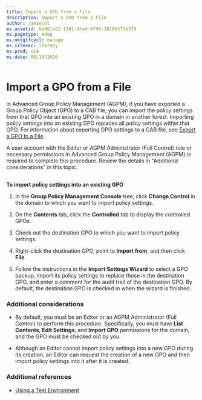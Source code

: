 ```yaml
---
title: Import a GPO from a File
description: Import a GPO from a File
author: jamiejdt
ms.assetid: 6e901a52-1101-4fed-9f90-3819b573b378
ms.pagetype: mdop
ms.mktglfcycl: manage
ms.sitesec: library
ms.prod: w10
ms.date: 06/16/2016
---
```



# Import a GPO from a File


In Advanced Group Policy Management (AGPM), if you have exported a Group Policy Object (GPO) to a CAB file, you can import the policy settings from that GPO into an existing GPO in a domain in another forest. Importing policy settings into an existing GPO replaces all policy settings within that GPO. For information about exporting GPO settings to a CAB file, see [Export a GPO to a File](export-a-gpo-to-a-file.md).

A user account with the Editor or AGPM Administrator (Full Control) role or necessary permissions in Advanced Group Policy Management (AGPM) is required to complete this procedure. Review the details in "Additional considerations" in this topic.

## <a href="" id="bkmk-existing"></a>


**To import policy settings into an existing GPO**

1.  In the **Group Policy Management Console** tree, click **Change Control** in the domain to which you want to import policy settings.

2.  On the **Contents** tab, click the **Controlled** tab to display the controlled GPOs.

3.  Check out the destination GPO to which you want to import policy settings.

4.  Right-click the destination GPO, point to **Import from**, and then click **File**.

5.  Follow the instructions in the **Import Settings Wizard** to select a GPO backup, import its policy settings to replace those in the destination GPO, and enter a comment for the audit trail of the destination GPO. By default, the destination GPO is checked in when the wizard is finished.

### Additional considerations

-   By default, you must be an Editor or an AGPM Administrator (Full Control) to perform this procedure. Specifically, you must have **List Contents**, **Edit Settings**, and **Import GPO** permissions for the domain, and the GPO must be checked out by you.

-   Although an Editor cannot import policy settings into a new GPO during its creation, an Editor can request the creation of a new GPO and then import policy settings into it after it is created.

### Additional references

-   [Using a Test Environment](using-a-test-environment.md)

 

 





